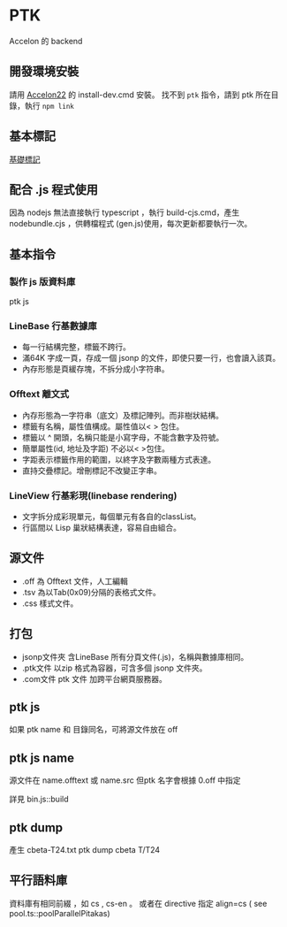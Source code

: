 # PTK
Accelon 的 backend

## 開發環境安裝
請用 [Accelon22](https://gitbub.com/accelon/accelon22) 的 install-dev.cmd 安裝。
找不到 `ptk`  指令，請到 ptk 所在目錄，執行 `npm link` 

## 基本標記
[基礎標記](basicofftag.md)

## 配合 .js 程式使用
因為 nodejs 無法直接執行 typescript ，執行 build-cjs.cmd，產生 nodebundle.cjs ，供轉檔程式 (gen.js)使用，每次更新都要執行一次。

## 基本指令
### 製作 js 版資料庫
   ptk js

### LineBase 行基數據庫
* 每一行結構完整，標籤不跨行。
* 滿64K 字成一頁，存成一個 jsonp 的文件，即使只要一行，也會讀入該頁。
* 內存形態是頁緩存塊，不拆分成小字符串。

### Offtext 離文式
* 內存形態為一字符串（底文）及標記陣列。而非樹狀結構。
* 標籤有名稱，屬性值構成。屬性值以< > 包住。
* 標籤以 ^ 開頭，名稱只能是小寫字母，不能含數字及符號。
* 簡單屬性(id, 地址及字距) 不必以< >包住。
* 字距表示標籤作用的範圍，以終字及字數兩種方式表達。
* 直持交疊標記。增刪標記不改變正字串。

### LineView 行基彩現(linebase rendering)
* 文字拆分成彩現單元，每個單元有各自的classList。
* 行區間以 Lisp 巢狀結構表達，容易自由組合。

## 源文件
* .off 為 Offtext 文件，人工編輯
* .tsv 為以Tab(0x09)分隔的表格式文件。
* .css 樣式文件。

## 打包
* jsonp文件夾   含LineBase 所有分頁文件(.js)，名稱與數據庫相同。
* .ptk文件      以zip 格式為容器，可含多個 jsonp 文件夾。
* .com文件      ptk 文件 加跨平台網頁服務器。


## ptk js
   如果 ptk name 和 目錄同名，可將源文件放在 off

## ptk js name
   源文件在  name.offtext 或 name.src 
   但ptk 名字會根據 0.off 中指定

   詳見 bin.js::build

## ptk dump 

   產生 cbeta-T24.txt
   ptk dump cbeta T/T24    

## 平行語料庫

資料庫有相同前綴 ，如 cs , cs-en 。
或者在 directive 指定 align=cs  ( see pool.ts::poolParallelPitakas)